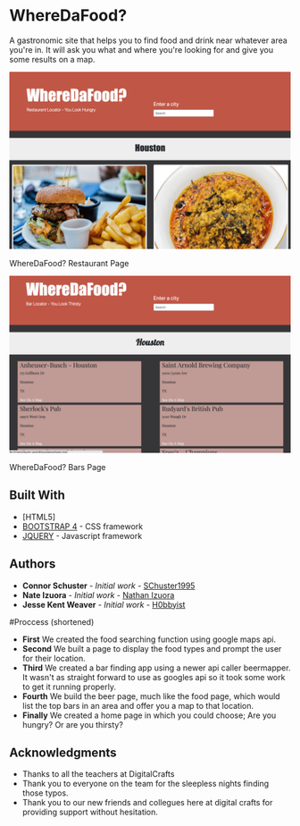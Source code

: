 # WhereDaFood?

A gastronomic site that helps you to find food and drink near whatever area you're in. It will ask you what and where you're
looking for and give you some results on a map.

<img src="images/screenshots/screenshot1.png">

WhereDaFood? Restaurant Page


<img src="images/screenshots/screenshot2.png">

WhereDaFood? Bars Page

## Built With

* [HTML5]
* [BOOTSTRAP 4](https://getbootstrap.com/) - CSS framework
* [JQUERY](https://jquery.com/) - Javascript framework



## Authors

* **Connor Schuster** - *Initial work* - [SChuster1995](https://github.com/CShuster1995)
* **Nate Izuora** - *Initial work* - [Nathan Izuora](https://github.com/NathanIzuora)
* **Jesse Kent Weaver** - *Initial work* - [H0bbyist](https://github.com/H0bbyist)


#Proccess (shortened)

* **First** We created the food searching function using google maps api.
* **Second** We built a page to display the food types and prompt the user for their location.
* **Third** We created a bar finding app using a newer api caller beermapper. It wasn't as straight forward to use as googles api so it took some work to get it running properly.
* **Fourth** We build the beer page, much like the food page, which would list the top bars in an area and offer you a map to that location.
* **Finally** We created a home page in which you could choose; Are you hungry? Or are you thirsty?



## Acknowledgments

* Thanks to all the teachers at DigitalCrafts
* Thank you to everyone on the team for the sleepless nights finding those typos. 
* Thank you to our new friends and collegues here at digital crafts for providing support without hesitation. 




